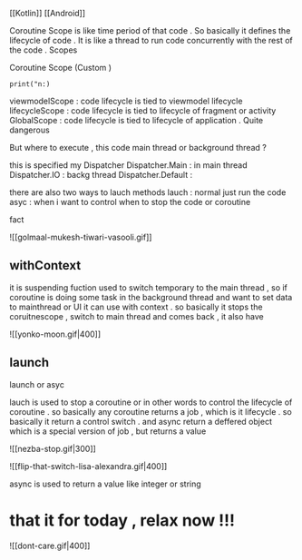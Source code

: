 [[Kotlin]] [[Android]]

Coroutine Scope is like time period of that code . So basically it defines the lifecycle of code . 
It is like a thread to run code concurrently with the rest of the code . 
Scopes 


Coroutine Scope (Custom )
```koltin
print("n:)
```
viewmodelScope : code lifecycle is tied to viewmodel lifecycle
lifecycleScope : code lifecycle is tied to lifecycle of fragment or activity
GlobalScope : code lifecycle is tied to lifecycle of application . Quite dangerous 

But where to execute , this code main thread or background thread ?

this is specified my Dispatcher 
Dispatcher.Main : in main thread 
Dispatcher.IO : backg thread
Dispatcher.Default : 


there are also two ways to lauch methods 
lauch : normal just run the code 
asyc : when i want to control when to stop the code or coroutine 

fact

![[golmaal-mukesh-tiwari-vasooli.gif]]

## withContext

it is suspending  fuction used to switch temporary to the main thread , so if coroutine is doing some task in the background thread and want to set data to mainthread or UI it can use with context . 
so basically it stops the coruitnescope , switch to main thread and comes back , it also have 

![[yonko-moon.gif|400]]


## launch

launch or asyc

lauch is used to stop a coroutine or in  other words to control the lifecycle of coroutine . so basically any coroutine returns a job , which is it lifecycle . so basically it return a control switch . 
and async return a deffered object which is a special version of job , but returns a value 


![[nezba-stop.gif|300]]


![[flip-that-switch-lisa-alexandra.gif|400]]

async is used to return a value like integer or string 




# that it for today , relax now !!! 

![[dont-care.gif|400]]
